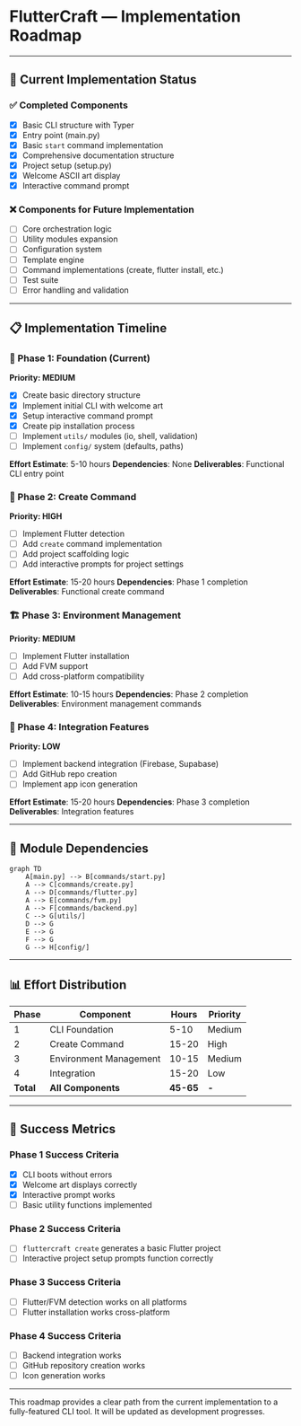 # FlutterCraft — Implementation Roadmap

---

## 🎯 Current Implementation Status

### ✅ Completed Components
- [x] Basic CLI structure with Typer
- [x] Entry point (main.py)
- [x] Basic `start` command implementation
- [x] Comprehensive documentation structure
- [x] Project setup (setup.py)
- [x] Welcome ASCII art display
- [x] Interactive command prompt

### ❌ Components for Future Implementation
- [ ] Core orchestration logic
- [ ] Utility modules expansion
- [ ] Configuration system
- [ ] Template engine
- [ ] Command implementations (create, flutter install, etc.)
- [ ] Test suite
- [ ] Error handling and validation

---

## 📋 Implementation Timeline

### 🚀 Phase 1: Foundation (Current)
**Priority: MEDIUM**

- [x] Create basic directory structure
- [x] Implement initial CLI with welcome art
- [x] Setup interactive command prompt
- [x] Create pip installation process
- [ ] Implement `utils/` modules (io, shell, validation)
- [ ] Implement `config/` system (defaults, paths)

**Effort Estimate**: 5-10 hours
**Dependencies**: None
**Deliverables**: Functional CLI entry point

### 🔧 Phase 2: Create Command
**Priority: HIGH**

- [ ] Implement Flutter detection
- [ ] Add `create` command implementation
- [ ] Add project scaffolding logic
- [ ] Add interactive prompts for project settings

**Effort Estimate**: 15-20 hours
**Dependencies**: Phase 1 completion
**Deliverables**: Functional create command

### 🏗️ Phase 3: Environment Management
**Priority: MEDIUM**

- [ ] Implement Flutter installation
- [ ] Add FVM support
- [ ] Add cross-platform compatibility

**Effort Estimate**: 10-15 hours
**Dependencies**: Phase 2 completion
**Deliverables**: Environment management commands

### 🎨 Phase 4: Integration Features
**Priority: LOW**

- [ ] Implement backend integration (Firebase, Supabase)
- [ ] Add GitHub repo creation
- [ ] Implement app icon generation

**Effort Estimate**: 15-20 hours
**Dependencies**: Phase 3 completion
**Deliverables**: Integration features

---

## 🔗 Module Dependencies

```mermaid
graph TD
    A[main.py] --> B[commands/start.py]
    A --> C[commands/create.py]
    A --> D[commands/flutter.py]
    A --> E[commands/fvm.py]
    A --> F[commands/backend.py]
    C --> G[utils/]
    D --> G
    E --> G
    F --> G
    G --> H[config/]
```

---

## 📊 Effort Distribution

| Phase | Component | Hours | Priority |
|-------|-----------|-------|----------|
| 1 | CLI Foundation | 5-10 | Medium |
| 2 | Create Command | 15-20 | High |
| 3 | Environment Management | 10-15 | Medium |
| 4 | Integration | 15-20 | Low |
| **Total** | **All Components** | **45-65** | **-** |

---

## 🎯 Success Metrics

### Phase 1 Success Criteria
- [x] CLI boots without errors
- [x] Welcome art displays correctly
- [x] Interactive prompt works
- [ ] Basic utility functions implemented

### Phase 2 Success Criteria
- [ ] `fluttercraft create` generates a basic Flutter project
- [ ] Interactive project setup prompts function correctly

### Phase 3 Success Criteria
- [ ] Flutter/FVM detection works on all platforms
- [ ] Flutter installation works cross-platform

### Phase 4 Success Criteria
- [ ] Backend integration works
- [ ] GitHub repository creation works
- [ ] Icon generation works

---

This roadmap provides a clear path from the current implementation to a fully-featured CLI tool. It will be updated as development progresses.
